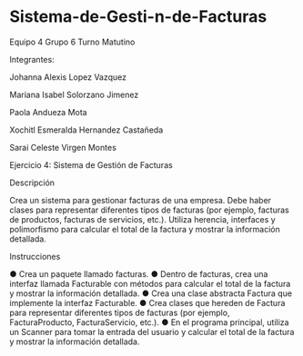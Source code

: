 # Sistema-de-Gesti-n-de-Facturas
Equipo 4 Grupo 6 Turno Matutino

Integrantes:

Johanna Alexis Lopez Vazquez

Mariana Isabel Solorzano Jimenez

Paola Andueza Mota

Xochitl Esmeralda Hernandez Castañeda

Sarai Celeste Virgen Montes

Ejercicio 4: Sistema de Gestión de Facturas

Descripción

Crea un sistema para gestionar facturas de una empresa. Debe haber clases para representar
diferentes tipos de facturas (por ejemplo, facturas de productos, facturas de servicios, etc.). Utiliza
herencia, interfaces y polimorfismo para calcular el total de la factura y mostrar la información
detallada.

Instrucciones

● Crea un paquete llamado facturas.
● Dentro de facturas, crea una interfaz llamada Facturable con métodos para calcular el total
de la factura y mostrar la información detallada.
● Crea una clase abstracta Factura que implemente la interfaz Facturable.
● Crea clases que hereden de Factura para representar diferentes tipos de facturas (por
ejemplo, FacturaProducto, FacturaServicio, etc.).
● En el programa principal, utiliza un Scanner para tomar la entrada del usuario y calcular el
total de la factura y mostrar la información detallada.

